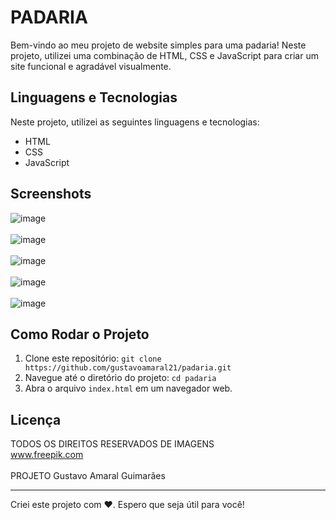 # PADARIA

Bem-vindo ao meu projeto de website simples para uma padaria! Neste projeto, utilizei uma combinação de HTML, CSS e JavaScript para criar um site funcional e agradável visualmente.

## Linguagens e Tecnologias

Neste projeto, utilizei as seguintes linguagens e tecnologias:

- HTML
- CSS
- JavaScript

## Screenshots

![image](https://github.com/gustavoamaral21/padaria/assets/87611645/727cad93-1b0c-446c-9fc6-aa707d2a44c8)
<br><br>
![image](https://github.com/gustavoamaral21/padaria/assets/87611645/8bb20c41-a41c-45a2-a0f9-b68b78d70740)
<br><br>
![image](https://github.com/gustavoamaral21/padaria/assets/87611645/792149e6-ca47-41ec-8ecf-386d9bca6597)
<br><br>
![image](https://github.com/gustavoamaral21/padaria/assets/87611645/00b25026-84c9-4592-b14e-3fe5cd9f726e)
<br><br>
![image](https://github.com/gustavoamaral21/padaria/assets/87611645/6cf6142b-dbc8-48bb-81f4-c950acef45d8)

## Como Rodar o Projeto

1. Clone este repositório: `git clone https://github.com/gustavoamaral21/padaria.git`
2. Navegue até o diretório do projeto: `cd padaria`
3. Abra o arquivo `index.html` em um navegador web.

## Licença

TODOS OS DIREITOS RESERVADOS DE IMAGENS<br>
www.freepik.com<br><br>
PROJETO
Gustavo Amaral Guimarães

---
Criei este projeto com ❤️. Espero que seja útil para você!
